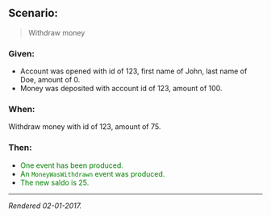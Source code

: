 ## Scenario:

> Withdraw money

### Given:

- Account was opened with id of 123, first name of John, last name of Doe, amount of 0.
- Money was deposited with account id of 123, amount of 100.

### When:

Withdraw money with id of 123, amount of 75.

### Then:

- <font style='color: green !important;'>One event has been produced.</font>
- <font style='color: green !important;'>An `MoneyWasWithdrawn` event was produced.</font>
- <font style='color: green !important;'>The new saldo is 25.</font>

---
*Rendered 02-01-2017.*
